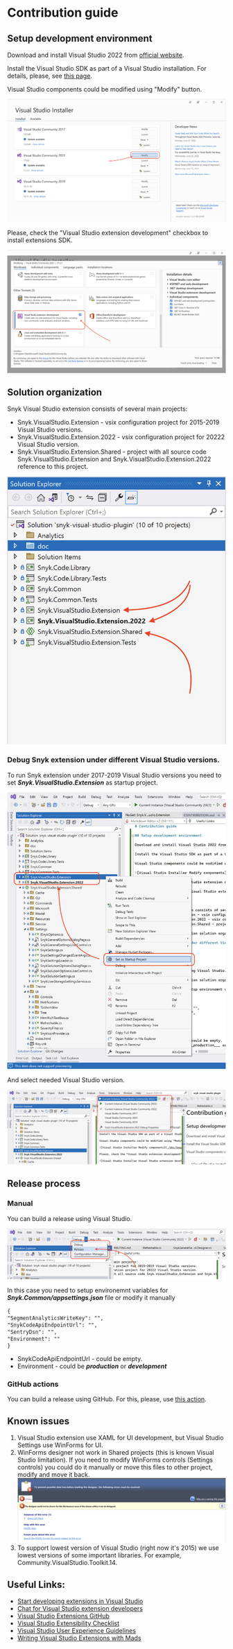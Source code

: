 # Contribution guide

## Setup development environment

Download and install Visual Studio 2022 from [official website](https://visualstudio.microsoft.com/vs/).

Install the Visual Studio SDK as part of a Visual Studio installation. For details, please, see [this page](https://docs.microsoft.com/en-us/visualstudio/extensibility/installing-the-visual-studio-sdk?view=vs-2022).

Visual Studio components could be modified using "Modify" button.

![Visual Studio Installer Modify components](./doc/images/Contribution_screenshot_1.png)

Please, check the "Visual Studio extension development" checkbox to install extensions SDK.

![Visual Studio Installer Visual Studio extension development](./doc/images/Contribution_screenshot_2.png)

## Solution organization

Snyk Visual Studio extension consists of several main projects:
- Snyk.VisualStudio.Extension - vsix configuration project for 2015-2019 Visual Studio versions.
- Snyk.VisualStudio.Extension.2022 - vsix configuration project for 20222 Visual Studio version.
- Snyk.VisualStudio.Extension.Shared - project with all source code Snyk.VisualStudio.Extension and Snyk.VisualStudio.Extension.2022 reference to this project.

![Snyk Visual Studio extension solution organization](./doc/images/Contribution_screenshot_3.png)

### Debug Snyk extension under different Visual Studio versions.

To run Snyk extension under 2017-2019 Visual Studio versions you need to set ___Snyk.VisualStudio.Extension___ as startup project.

![Set Startup Project](./doc/images/Contribution_screenshot_6.png)

And select needed Visual Studio version.

![Choose Visual Studio version for Debug](./doc/images/Contribution_screenshot_7.png)

## Release process

### Manual

You can build a release using Visual Studio.

![Snyk Visual Studio extension solution organization](./doc/images/Contribution_screenshot_5.png)

In this case you need to setup environemnt variables for ___Snyk.Common/appsettings.json___ file or modify it manually

```
{
"SegmentAnalyticsWriteKey": "",
"SnykCodeApiEndpointUrl": "",
"SentryDsn": "",
"Environment": ""
}
```

- SnykCodeApiEndpointUrl - could be empty.
- Environment - could be ___production___ or ___development___

### GitHub actions

You can build a release using GitHub. For this, please, use [this action](https://github.com/snyk/snyk-visual-studio-plugin/actions/workflows/release.yml).

## Known issues

1. Visual Studio extension use XAML for UI development, but Visual Studio Settings use WinForms for UI.
2. WinForms designer not work in Shared projects (this is known Visual Studio limitation). If you need to modify WinForms controls (Settings controls) you could do it manually or move this files to other project, modify and move it back.
![WinForms Designer not supported for Shared projects](./doc/images/Contribution_screenshot_4.png)
3. To support lowest version of Visual Studio (right now it's 2015) we use lowest versions of some important libraries. For example, Community.VisualStudio.Toolkit.14.

## Useful Links:
- [Start developing extensions in Visual Studio](https://docs.microsoft.com/en-us/visualstudio/extensibility/starting-to-develop-visual-studio-extensions?view=vs-2022)
- [Chat for Visual Studio extension developers](https://gitter.im/Microsoft/extendvs)
- [Visual Studio Extensions GitHub](https://github.com/Microsoft/extendvs)
- [Visual Studio Extensibility Checklist](https://gist.github.com/madskristensen/7310c0d61694e323f4deeb5a70f35fec)
- [Visual Studio User Experience Guidelines](https://docs.microsoft.com/en-us/visualstudio/extensibility/ux-guidelines/visual-studio-user-experience-guidelines?view=vs-2022)
- [Writing Visual Studio Extensions with Mads](https://www.youtube.com/watch?v=tU5ayB6jdK8&t=2s)
